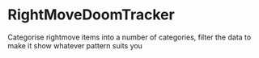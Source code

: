 # RightMoveDoomTracker
Categorise rightmove items into a number of categories, filter the data to make it show whatever pattern suits you
